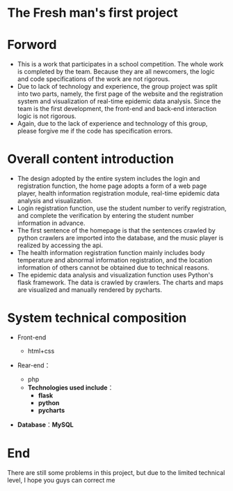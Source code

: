# The Fresh man's first project

# Forword

- This is a work that participates in a school competition. The whole work is completed by the team. Because they are all newcomers, the logic and code specifications of the work are not rigorous.
- Due to lack of technology and experience, the group project was split into two parts, namely, the first page of the website and the registration system and visualization of real-time epidemic data analysis. Since the team is the first development, the front-end and back-end interaction logic is not rigorous.
- Again, due to the lack of experience and technology of this group, please forgive me if the code has specification errors.



# Overall content introduction

- The design adopted by the entire system includes the login and registration function, the home page adopts a form of a web page player, health information registration module, real-time epidemic data analysis and visualization.
- Login registration function, use the student number to verify registration, and complete the verification by entering the student number information in advance.
- The first sentence of the homepage is that the sentences crawled by python crawlers are imported into the database, and the music player is realized by accessing the api.
- The health information registration function mainly includes body temperature and abnormal information registration, and the location information of others cannot be obtained due to technical reasons.
- The epidemic data analysis and visualization function uses Python's flask framework. The data is crawled by crawlers. The charts and maps are visualized and manually rendered by pycharts.



# System technical composition

- Front-end
  - html+css

- Rear-end：
  - php
  - **Technologies used include**：
    - **flask**
    - **python**
    - **pycharts**
- **Database**：**MySQL**



# End

There are still some problems in this project, but due to the limited technical level, I hope you guys can correct me